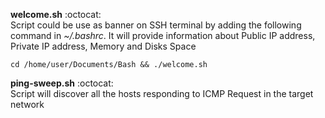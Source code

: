 **welcome.sh** :octocat: <br/> 
Script could be use as banner on SSH terminal by adding the following command in *~/.bashrc*. It will provide information about Public IP address, Private IP address, Memory and Disks Space <br/>

``` cd /home/user/Documents/Bash && ./welcome.sh ```<br/>


**ping-sweep.sh** :octocat: <br/>
Script will discover all the hosts responding to ICMP Request in the target network


